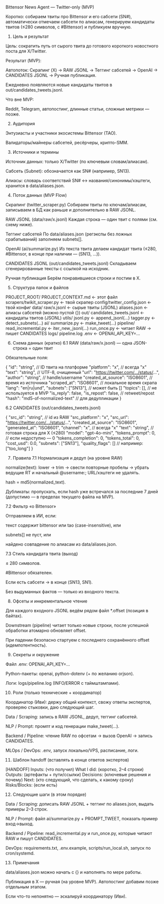 Bittensor News Agent — Twitter-only (MVP)

Коротко: собираем твиты про Bittensor и его сабсети (SN#), автоматически отмечаем сабсети по алиасам, генерируем кандидаты твитов (≤280 символов, с #Bittensor) и публикуем вручную.

1) Цель и результат

Цель: сократить путь от сырого твита до готового короткого новостного поста для X/Twitter.

Результат (MVP):

Автопоток: Скрапинг (X) → RAW JSONL → Теггинг сабсетей → OpenAI → CANDIDATES JSONL → Ручная публикация.

Ежедневно появляются новые кандидаты твитов в out/candidates_tweets.jsonl.

Что вне MVP:

Reddit, Telegram, автопостинг, длинные статьи, сложные метрики — позже.

2) Аудитория

Энтузиасты и участники экосистемы Bittensor (TAO).

Валидаторы/майнеры сабсетей, ресёрчеры, крипто-SMM.

3) Источники и термины

Источник данных: только X/Twitter (по ключевым словам/алиасам).

Сабсеть (Subnet): обозначается как SN# (например, SN13).

Алиасы: словарь соответствий SN# ↔ названия/синонимы/хэштеги, хранится в data/aliases.json.

4) Поток данных (MVP Flow)

Скрапинг (twitter_scraper.py)
Собираем твиты по ключам/алиасам, записываем в БД как раньше и дополнительно в RAW JSONL.

RAW JSONL (data/raw/x.jsonl)
Каждая строка — один твит с полями (см. схему ниже).

Теггинг сабсетей
По data/aliases.json (регэкспы без ложных срабатываний) заполняем subnets[].

OpenAI (ai/summarize.py)
Из текста твита делаем кандидат твита (≤280, #Bittensor, в конце при наличии — (SN13, …)).

CANDIDATES JSONL (out/candidates_tweets.jsonl)
Складываем сгенерированные тексты с ссылкой на исходник.

Ручная публикация
Берём понравившиеся строки и постим в X.

5) Структура папок и файлов

PROJECT_ROOT/
  PROJECT_CONTEXT.md                ← этот файл
  scrapers/twikit_scraper.py       ← твой скрапер
  config/twitter_config.json        ← твой конфиг
  data/
    raw/x.jsonl                     ← сырые твиты (JSONL)
    aliases.json                    ← алиасы сабсетей (можно пустой {})
  out/
    candidates_tweets.jsonl         ← кандидаты твитов (JSONL)
  utils/
    jsonl.py                        ← append_jsonl(...)
    tagger.py                       ← detect_subnets(...)
  ai/
    summarize.py                    ← make_tweet(...)
  pipeline/
    read_incremental.py             ← iter_new_jsonl(...)
    run_once.py                     ← читает RAW → пишет CANDIDATES
  logs/
    pipeline.log
  .env                              ← OPENAI_API_KEY=...

6) Схема данных (кратко)
6.1 RAW (data/raw/x.jsonl) — одна JSON-строка = один твит

Обязательные поля:

{
  "id": "string",                           // ID твита на платформе
  "platform": "x",                          // всегда "x"
  "text": "string",                         // UTF-8, очищенный
  "url": "https://twitter.com/.../status/...", 
  "author": "string",                       // handle/username
  "created_at_source": "ISO8601",           // время из источника
  "scraped_at": "ISO8601",                  // локальное время скрапа
  "lang": "en|ru|und",
  "subnets": ["SN13"],                      // может быть []
  "topics": [],                             // не используется в MVP
  "is_reply": false,
  "is_repost": false,                       // retweet/repost
  "hash": "md5-of-normalized-text"          // для дедупликации
}

6.2 CANDIDATES (out/candidates_tweets.jsonl)

{
  "src_id": "string",                       // id из RAW
  "src_platform": "x",
  "src_url": "https://twitter.com/.../status/...",
  "created_at_source": "ISO8601",
  "generated_at": "ISO8601",
  "channel": "x",                           // всегда "x"
  "text": "string",                         // готовая строка для X (≤280)
  "model": "gpt-4o-mini",
  "tokens_prompt": 0,                       // если недоступно — 0
  "tokens_completion": 0,
  "tokens_total": 0,
  "cost_usd": 0.0,
  "subnets": ["SN13"],
  "quality_flags": []                       // например: ["too_long"]
}

7) Правила
7.1 Нормализация и дедуп (на уровне RAW)

normalize(text): lower → trim → свести повторные пробелы → убрать ведущие RT и начальный @username:; URL/хэштеги не удалять.

hash = md5(normalized_text).

Дубликаты: пропускать, если hash уже встречался за последние 7 дней (допустимо — в пределах текущего файла на MVP).

7.2 Фильтр «о Bittensor»

Отправляем в ИИ, если:

текст содержит bittensor или tao (case-insensitive), или

subnets[] не пуст, или

найдено совпадение по алиасам из data/aliases.json.

7.3 Стиль кандидата твита (выход)

≤ 280 символов.

#Bittensor обязателен.

Если есть сабсети → в конце (SN13, SN1).

Без выдуманных фактов — только из входного текста.

8) Офсеты и инкрементальное чтение

Для каждого входного JSONL ведём рядом файл *.offset (позиция в байтах).

Downstream (pipeline) читает только новые строки, после успешной обработки атомарно обновляет offset.

При падении безопасно стартуем с последнего сохранённого offset (идемпотентность).

9) Секреты и окружение

Файл .env: OPENAI_API_KEY=...

Python-пакеты: openai, python-dotenv (+ по желанию orjson).

Логи: logs/pipeline.log (INFO/ERROR с таймштампами).

10) Роли (только технические + координатор)

Координатор (Иви): держу общий контекст, свожу ответы экспертов, проверяю стыковки, даю следующий шаг.

Data / Scraping: запись в RAW JSONL, дедуп, теггинг сабсетей.

NLP / Prompt: промпт и код генерации make_tweet(...).

Backend / Pipeline: чтение RAW по офсетам → вызов OpenAI → запись CANDIDATES.

MLOps / DevOps: .env, запуск локально/VPS, расписание, логи.

11) Шаблон handoff (вставлять в конце ответов экспертов)

[HANDOFF]
Inputs: (что получил)
What I did: (коротко, 2–4 строки)
Outputs: (артефакты + пути/ссылки)
Decisions: (ключевые решения и почему)
Next: (кто следующий, что сделать, к какому сроку)
Risks/Blocks: (если есть)

12) Следующие шаги (в этом порядке)

Data / Scraping: дописать RAW JSONL + теггинг по aliases.json, выдать примеры 2–3 строк.

NLP / Prompt: файл ai/summarize.py + PROMPT_TWEET, показать пример вход→выход.

Backend / Pipeline: read_incremental.py и run_once.py, которые читают RAW и пишут CANDIDATES.

DevOps: requirements.txt, .env.example, scripts/run_local.sh, запуск по cron/systemd.

13) Примечания

data/aliases.json можно начать с {} и наполнять по мере работы.

Публикация в X — ручная (на уровне MVP). Автопостинг добавим позже отдельным этапом.

Если что-то непонятно — эскалируй координатору (Иви).